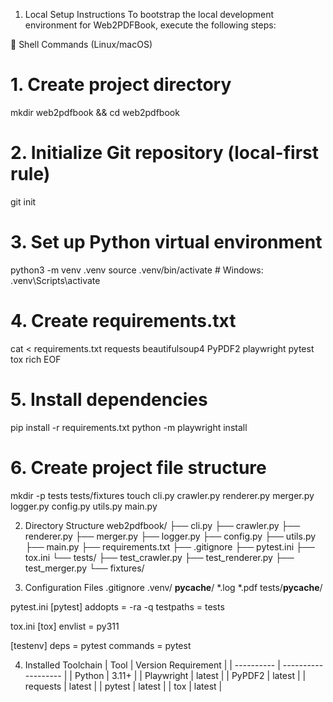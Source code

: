 1. Local Setup Instructions
To bootstrap the local development environment for Web2PDFBook, execute the following steps:

🔧 Shell Commands (Linux/macOS)
# 1. Create project directory
mkdir web2pdfbook && cd web2pdfbook

# 2. Initialize Git repository (local-first rule)
git init

# 3. Set up Python virtual environment
python3 -m venv .venv
source .venv/bin/activate  # Windows: .venv\Scripts\activate

# 4. Create requirements.txt
cat <<EOF > requirements.txt
requests
beautifulsoup4
PyPDF2
playwright
pytest
tox
rich
EOF

# 5. Install dependencies
pip install -r requirements.txt
python -m playwright install

# 6. Create project file structure
mkdir -p tests tests/fixtures
touch cli.py crawler.py renderer.py merger.py logger.py config.py utils.py main.py

2. Directory Structure
web2pdfbook/
├── cli.py
├── crawler.py
├── renderer.py
├── merger.py
├── logger.py
├── config.py
├── utils.py
├── main.py
├── requirements.txt
├── .gitignore
├── pytest.ini
├── tox.ini
└── tests/
    ├── test_crawler.py
    ├── test_renderer.py
    ├── test_merger.py
    └── fixtures/

3. Configuration Files
.gitignore
.venv/
__pycache__/
*.log
*.pdf
tests/__pycache__/

pytest.ini
[pytest]
addopts = -ra -q
testpaths = tests

tox.ini
[tox]
envlist = py311

[testenv]
deps = pytest
commands = pytest

4. Installed Toolchain
| Tool       | Version Requirement |
| ---------- | ------------------- |
| Python     | 3.11+               |
| Playwright | latest              |
| PyPDF2     | latest              |
| requests   | latest              |
| pytest     | latest              |
| tox        | latest              |
